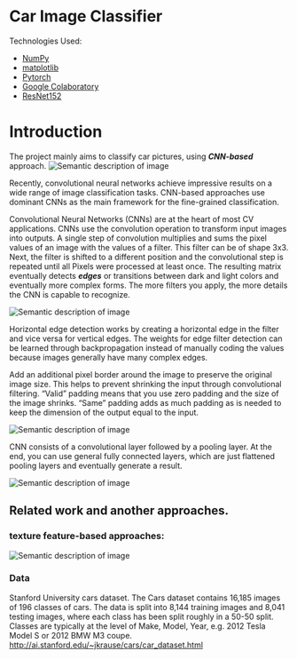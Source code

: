 
# Car Image Classifier

Technologies Used:

- [NumPy](http://www.numpy.org/)
- [matplotlib](http://matplotlib.org/)
- [Pytorch](https://pytorch.org)
- [Google Colaboratory](https://colab.research.google.com)
- [ResNet152](https://pytorch.org/hub/pytorch_vision_resnet/)


# Introduction
The project mainly aims to classify car pictures, using ***CNN-based*** approach. 
![Semantic description of image](https://miro.medium.com/max/1204/1*TVu5hyywTrUsCAkfJbVHQw.png "Image Title")

Recently, convolutional neural networks achieve impressive results on a wide range of image classification tasks. CNN-based approaches use dominant CNNs as the main framework for the fine-grained classification.

Convolutional Neural Networks (CNNs) are at the heart of most CV applications. CNNs use the convolution operation to transform input images into outputs. A single step of convolution multiplies and sums the pixel values of an image with the values of a filter. This filter can be of shape 3x3. Next, the filter is shifted to a different position and the convolutional step is repeated until all Pixels were processed at least once. The resulting matrix eventually detects ***edges*** or transitions between dark and light colors and eventually more complex forms. The more filters you apply, the more details the CNN is capable to recognize.

![Semantic description of image](https://miro.medium.com/max/488/1*4h_J0Zpx93_sFHKxWUoHAw.gif "Image Title")

Horizontal edge detection works by creating a horizontal edge in the filter and vice versa for vertical edges. The weights for edge filter detection can be learned through backpropagation instead of manually coding the values because images generally have many complex edges.

Add an additional pixel border around the image to preserve the original image size. This helps to prevent shrinking the input through convolutional filtering. “Valid” padding means that you use zero padding and the size of the image shrinks. “Same” padding adds as much padding as is needed to keep the dimension of the output equal to the input.

![Semantic description of image](https://miro.medium.com/max/790/1*nYf_cUIHFEWU1JXGwnz-Ig.gif "Image Title")

CNN consists of a convolutional layer followed by a pooling layer. At the end, you can use general fully connected layers, which are just flattened pooling layers and eventually generate a result.

![Semantic description of image](https://miro.medium.com/max/1400/1*XbuW8WuRrAY5pC4t-9DZAQ.jpeg "Image Title")

## Related work and another approaches.

### texture feature-based approaches:


![Semantic description of image](https://www.researchgate.net/profile/Qichang-Hu/publication/316027349/figure/fig2/AS:484079566102531@1492424970480/Sample-images-from-the-CarFlag-563-dataset-captured-by-surveillance-cameras-in-various.png "Image Title")






### Data

Stanford University cars dataset. The Cars dataset contains 16,185 images of 196 classes of cars. The data is split into 8,144 training images and 8,041 testing images, where each class has been split roughly in a 50-50 split. Classes are typically at the level of Make, Model, Year, e.g. 2012 Tesla Model S or 2012 BMW M3 coupe.
http://ai.stanford.edu/~jkrause/cars/car_dataset.html
